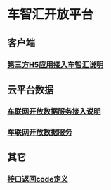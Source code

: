 # 车智汇开放平台
## 客户端
### [第三方H5应用接入车智汇说明](app_auth_desc.md)
## 云平台数据
### [车联网开放数据服务接入说明](open_data_service_request.md)
### [车联网开放数据服务](open_data_services.md)
## 其它
### [接口返回code定义](code_defined.md)
